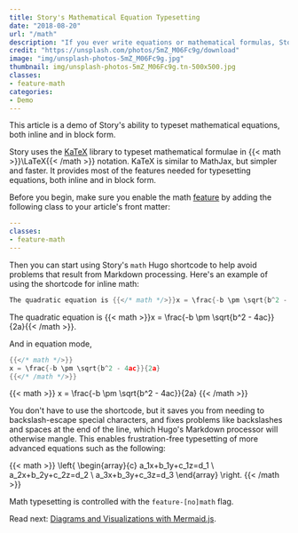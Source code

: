 ```yaml
---
title: Story's Mathematical Equation Typesetting
date: "2018-08-20"
url: "/math"
description: "If you ever write equations or mathematical formulas, Story has the features you need."
credit: "https://unsplash.com/photos/5mZ_M06Fc9g/download"
image: "img/unsplash-photos-5mZ_M06Fc9g.jpg"
thumbnail: img/unsplash-photos-5mZ_M06Fc9g.tn-500x500.jpg
classes:
- feature-math
categories:
- Demo
---
```

This article is a demo of Story's ability to typeset mathematical equations,
both inline and in block form.
<!--more-->

Story uses the [KaTeX](https://khan.github.io/KaTeX/) library to typeset
mathematical formulae in {{< math >}}\LaTeX{{< /math >}} notation. KaTeX is
similar to MathJax, but simpler and faster. It provides most of the features
needed for typesetting equations, both inline and in block form.

Before you begin, make sure you enable the math [feature](/features) by
adding the following class to your article's front matter:

```yaml
---
classes:
- feature-math
---
```

Then you can start using Story's `math` Hugo shortcode to help avoid problems that result from
Markdown processing. Here's an example of using the shortcode for inline math:

```go
The quadratic equation is {{</* math */>}}x = \frac{-b \pm \sqrt{b^2 - 4ac}}{2a}{{</* /math */>}}.
```

The quadratic equation is {{< math >}}x = \frac{-b \pm \sqrt{b^2 - 4ac}}{2a}{{< /math >}}.

And in equation mode,

```go
{{</* math */>}}
x = \frac{-b \pm \sqrt{b^2 - 4ac}}{2a}
{{</* /math */>}}
```

{{< math >}}
x = \frac{-b \pm \sqrt{b^2 - 4ac}}{2a}
{{< /math >}}

You don't have to use the shortcode, but it saves you from needing to
backslash-escape special characters, and fixes problems like backslashes and
spaces at the end of the line, which Hugo's Markdown processor will otherwise
mangle. This enables frustration-free typesetting of more advanced equations
such as the following:

{{< math >}}
\left\{
\begin{array}{c}
a_1x+b_1y+c_1z=d_1 \\
a_2x+b_2y+c_2z=d_2 \\
a_3x+b_3y+c_3z=d_3
\end{array}
\right.
{{< /math >}}

Math typesetting is controlled with the `feature-[no]math` flag.

Read next: [Diagrams and Visualizations with Mermaid.js](/mermaid/).
